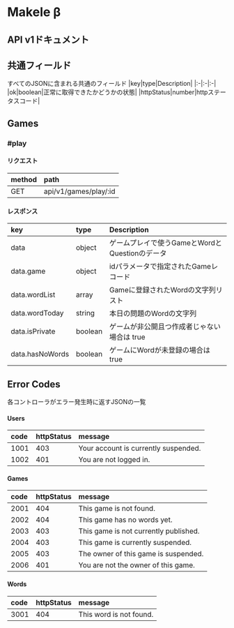 # Makele β

## API v1ドキュメント

## 共通フィールド
すべてのJSONに含まれる共通のフィールド
|key|type|Description|
|:-|:-|:-|
|ok|boolean|正常に取得できたかどうかの状態|
|httpStatus|number|httpステータスコード|

## Games
### #play

#### リクエスト
| method | path |
| :- | :-|
|GET| api/v1/games/play/:id |
#### レスポンス
|key|type|Description|
|:-|:-|:-|
|data|object|ゲームプレイで使うGameとWordとQuestionのデータ|
|data.game|object|idパラメータで指定されたGameレコード|
|data.wordList|array|Gameに登録されたWordの文字列リスト|
|data.wordToday|string|本日の問題のWordの文字列|
|data.isPrivate|boolean|ゲームが非公開且つ作成者じゃない場合は true|
|data.hasNoWords|boolean|ゲームにWordが未登録の場合は true|

## Error Codes
各コントローラがエラー発生時に返すJSONの一覧
#### Users
|code|httpStatus|message|
|:-|:-|:-|
|1001|403|Your account is currently suspended.|
|1002|401|You are not logged in.|

#### Games
|code|httpStatus|message|
|:-|:-|:-|
|2001|404|This game is not found.|
|2002|404|This game has no words yet.|
|2003|403|This game is not currently published.|
|2004|403|This game is currently suspended.|
|2005|403|The owner of this game is suspended.|
|2006|401|You are not the owner of this game.|

#### Words
|code|httpStatus|message|
|:-|:-|:-|
|3001|404|This word is not found.|
